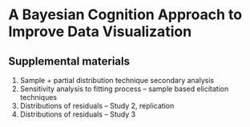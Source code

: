 # A Bayesian Cognition Approach to Improve Data Visualization

## Supplemental materials

1) Sample + partial distribution technique secondary analysis
2) Sensitivity analysis to fitting process – sample based elicitation techniques
3) Distributions of residuals – Study 2, replication
4) Distributions of residuals – Study 3

